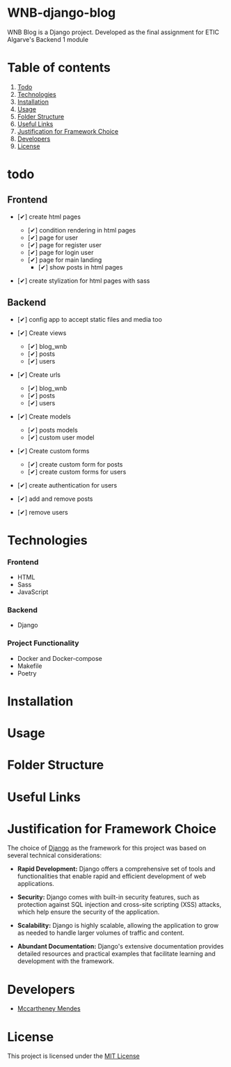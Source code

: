 # WNB-django-blog
WNB Blog is a Django project. Developed as the final assignment for ETIC Algarve's Backend 1 module 

# Table of contents

1. [Todo](#todo)
2. [Technologies](#technologies)
3. [Installation](#installation)
4. [Usage](#usage)
5. [Folder Structure](#folder-structure)
6. [Useful Links](#useful-links)
7. [Justification for Framework Choice](#justification-for-framework-choice)
8. [Developers](#developers)
9. [License](#license)

# todo

## Frontend
- [✔] create html pages
    - [✔] condition rendering in html pages
    - [✔] page for user
    - [✔] page for register user
    - [✔] page for login user
    - [✔] page for main landing
        - [✔] show posts in html pages

- [✔] create stylization for html pages with sass

## Backend 
- [✔] config app to accept static files and media too

- [✔] Create views
    - [✔] blog_wnb
    - [✔] posts
    - [✔] users

- [✔] Create urls 
    - [✔] blog_wnb
    - [✔] posts
    - [✔] users

- [✔] Create models 
    - [✔] posts models
    - [✔] custom user model

- [✔] Create custom forms 
    - [✔] create custom form for posts
    - [✔] create custom forms for users

- [✔] create authentication for users

- [✔] add and remove posts
- [✔] remove users

# Technologies

### Frontend
- HTML
- Sass
- JavaScript

### Backend
- Django

### Project Functionality
- Docker and Docker-compose
- Makefile
- Poetry

# Installation

# Usage

# Folder Structure

# Useful Links

# Justification for Framework Choice

The choice of [Django](link-to-django-website) as the framework for this project was based on several technical considerations:

- **Rapid Development:** Django offers a comprehensive set of tools and functionalities that enable rapid and efficient development of web applications.
  
- **Security:** Django comes with built-in security features, such as protection against SQL injection and cross-site scripting (XSS) attacks, which help ensure the security of the application.

- **Scalability:** Django is highly scalable, allowing the application to grow as needed to handle larger volumes of traffic and content.

- **Abundant Documentation:** Django's extensive documentation provides detailed resources and practical examples that facilitate learning and development with the framework.


# Developers
- [Mccartheney Mendes](https://github.com/mccartheney)

# License
This project is licensed under the [MIT License](/LICENSE)